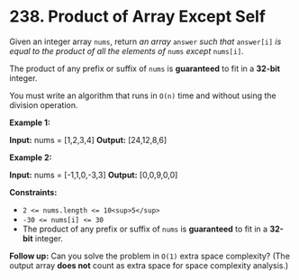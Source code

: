 # 238. Product of Array Except Self

Given an integer array `nums`, return _an array_ `answer` _such that_
`answer[i]` _is equal to the product of all the elements of_ `nums` _except_
`nums[i]`.

The product of any prefix or suffix of `nums` is **guaranteed** to fit in a
**32-bit** integer.

You must write an algorithm that runs in `O(n)` time and without using the
division operation.

**Example 1:**

**Input:** nums = \[1,2,3,4\] **Output:** \[24,12,8,6\]

**Example 2:**

**Input:** nums = \[-1,1,0,-3,3\] **Output:** \[0,0,9,0,0\]

**Constraints:**

- `2 <= nums.length <= 10<sup>5</sup>`
- `-30 <= nums[i] <= 30`
- The product of any prefix or suffix of `nums` is **guaranteed** to fit in a
  **32-bit** integer.

**Follow up:** Can you solve the problem in `O(1)` extra space complexity? (The
output array **does not** count as extra space for space complexity analysis.)
